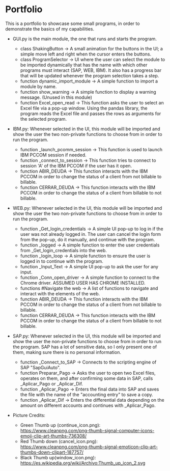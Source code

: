 # Portfolio
This is a portfolio to showcase some small programs, in order to demonstrate the basics of my capabilities.

- GUI.py is the main module, the one that runs and starts the program.
  - class ShakingButton -> A small animation for the buttons in the UI; a simple move left and right when the cursor enters the buttons.
  - class ProgramSelector -> UI where the user can select the module to be imported dynamically that has the name with which other programs must interact (SAP, WEB, IBM). It also has a progress bar that will be updated whenever the program selection takes a step.
  - function dynamic_import_module -> A simple function to import a module by name.
  - function show_warning -> A simple function to display a warning message. (Unused in this module)
  - function Excel_open_read -> This function asks the user to select an Excel file via a pop-up window. Using the pandas library, the program reads the Excel file and passes the rows as arguments for the selected program.

- IBM.py: Whenever selected in the UI, this module will be imported and show the user the two non-private functions to choose from in order to run the program.
  - function _launch_pcomm_session -> This function is used to launch IBM PCCOM session if needed.
  - function _connect_to_session -> This function tries to connect to session 'A' of the IBM PCCOM if the user has it open.
  - function ABIR_DEUDA -> This function interacts with the IBM PCCOM in order to change the status of a client from not billable to billable.
  - function CERRAR_DEUDA -> This function interacts with the IBM PCCOM in order to change the status of a client from billable to not billable.

- WEB.py: Whenever selected in the UI, this module will be imported and show the user the two non-private functions to choose from in order to run the program.
  - function _Get_login_credentials -> A simple UI pop-up to log in if the user was not already logged in. The user can cancel the login form from the pop-up, do it manually, and continue with the program.
  - function _logged -> A simple function to enter the user credentials from _Get_login_credentials into the web.
  - function _login_loop -> A simple function to ensure the user is logged in to continue with the program.
  - function _Input_Text -> A simple UI pop-up to ask the user for any input.
  - function _Conn_open_driver -> A simple function to connect to the Chrome driver. ASSUMED USER HAS CHROME INSTALLED.
  - functions #Navigate the web -> A list of functions to navigate and interact with the elements of the web.
  - function ABIR_DEUDA -> This function interacts with the IBM PCCOM in order to change the status of a client from not billable to billable.
  - function CERRAR_DEUDA -> This function interacts with the IBM PCCOM in order to change the status of a client from billable to not billable.

- SAP.py: Whenever selected in the UI, this module will be imported and show the user the non-private functions to choose from in order to run the program. SAP has a lot of sensitive data, so I only present one of them, making sure there is no personal information.
  - function _Connect_to_SAP -> Connects to the scripting engine of SAP "SapGuiAuto".
  - function Preparar_Pago -> Asks the user to open two Excel files, operates on them, and after confirming some data in SAP, calls _Aplicar_Pago or _Aplicar_Dif.
  - function _Aplicar_Pago -> Enters the final data into SAP and saves the file with the name of the "accounting entry" to save a copy.
  - function _Aplicar_Dif -> Enters the differential data depending on the amount on different accounts and continues with _Aplicar_Pago.

- Picture Credits:
  - Green Thumb up (continue_icon.png): https://www.cleanpng.com/png-thumb-signal-computer-icons-emoji-clip-art-thumbs-736308/
  - Red Thumb down (cancel_icon.png): https://www.cleanpng.com/png-thumb-signal-emoticon-clip-art-thumbs-down-clipart-187757/
  - Black Thumb up(window_icon.png): https://es.wikipedia.org/wiki/Archivo:Thumb_up_icon_2.svg
